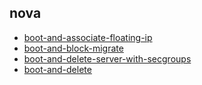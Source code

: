 
## nova
- [boot-and-associate-floating-ip](https://godleon.github.io/osp_test_results/0.2.104/nova/boot-and-associate-floating-ip.html)
- [boot-and-block-migrate](https://godleon.github.io/osp_test_results/0.2.104/nova/boot-and-block-migrate.html)
- [boot-and-delete-server-with-secgroups](https://godleon.github.io/osp_test_results/0.2.104/nova/boot-and-delete-server-with-secgroups.html)
- [boot-and-delete](https://godleon.github.io/osp_test_results/0.2.104/nova/boot-and-delete.html)


